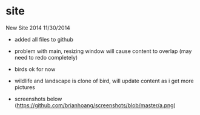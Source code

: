 site
====

New Site 2014
11/30/2014 
- added all files to github
- problem with main, resizing window will cause content to overlap (may need to redo completely) 
- birds ok for now 
- wildlife and landscape is clone of bird, will update content as i get more pictures 

- screenshots below 
(https://github.com/brianhoang/screenshots/blob/master/a.png)

